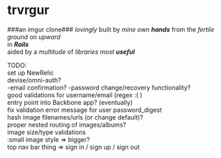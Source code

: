 trvrgur
=======
###an imgur clone###
_lovingly_ built by _mine own **hands**_ from the _fertile ground_ on _upward_  
in _**Rails**_  
aided by a _multitude_ of _libraries most **useful**_  

TODO:  
  set up NewRelic  
  devise/omni-auth?  
    -email confirmation?
    -password change/recovery functionality?  
  good validations for username/email (regex :( )  
  entry point into Backbone app? (eventually)  
  fix validation error message for user password_digest  
  hash image filenames/urls (or change default)?  
  proper nested routing of images/albums?  
  image size/type validations  
  :small image style => bigger?  
  top nav bar thing => sign in / sign up / sign out  